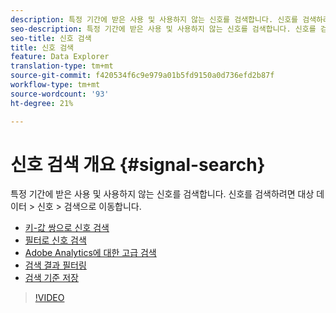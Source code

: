 ```yaml
---
description: 특정 기간에 받은 사용 및 사용하지 않는 신호를 검색합니다. 신호를 검색하려면 대상 데이터 > 신호 > 검색으로 이동합니다.
seo-description: 특정 기간에 받은 사용 및 사용하지 않는 신호를 검색합니다. 신호를 검색하려면 대상 데이터 > 신호 > 검색으로 이동합니다.
seo-title: 신호 검색
title: 신호 검색
feature: Data Explorer
translation-type: tm+mt
source-git-commit: f420534f6c9e979a01b5fd9150a0d736efd2b87f
workflow-type: tm+mt
source-wordcount: '93'
ht-degree: 21%

---
```



# 신호 검색 개요 {#signal-search}

특정 기간에 받은 사용 및 사용하지 않는 신호를 검색합니다. 신호를 검색하려면 대상 데이터 > 신호 > 검색으로 이동합니다.

* [키-값 쌍으로 신호 검색](/help/using/features/data-explorer/data-explorer-signals-search/data-explorer-search-pairs.md)
* [필터로 신호 검색](/help/using/features/data-explorer/data-explorer-signals-search/data-explorer-search-filters.md)
* [Adobe Analytics에 대한 고급 검색](/help/using/features/data-explorer/data-explorer-signals-search/data-explorer-search-analytics.md)
* [검색 결과 필터링](/help/using/features/data-explorer/data-explorer-signals-search/data-explorer-filter-results.md)
* [검색 기준 저장](/help/using/features/data-explorer/data-explorer-signals-search/data-explorer-save-search.md)

>[!VIDEO](https://video.tv.adobe.com/v/25148/)
